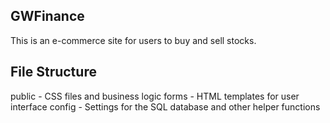GWFinance
---------

This is an e-commerce site for users to buy and sell stocks. 

File Structure
--------------

public - CSS files and business logic
forms  - HTML templates for user interface
config - Settings for the SQL database and other helper functions
